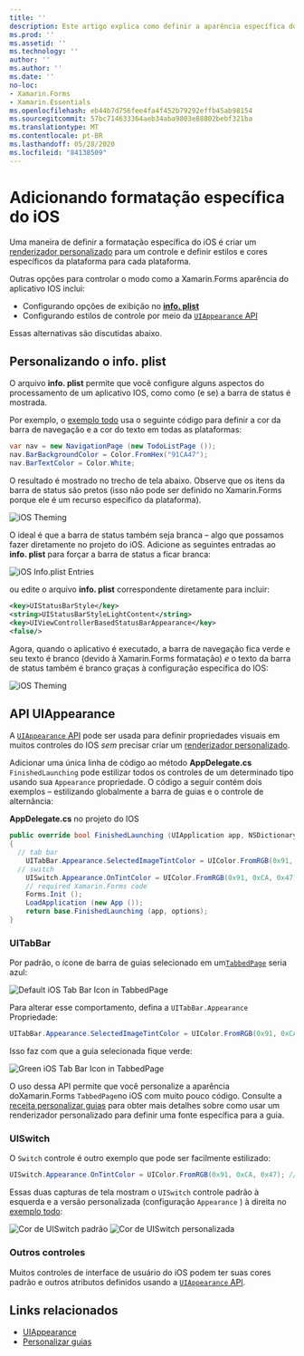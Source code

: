 ```yaml
---
title: ''
description: Este artigo explica como definir a aparência específica do iOS sem usar um Xamarin.Forms renderizador personalizado.
ms.prod: ''
ms.assetid: ''
ms.technology: ''
author: ''
ms.author: ''
ms.date: ''
no-loc:
- Xamarin.Forms
- Xamarin.Essentials
ms.openlocfilehash: eb44b7d756fee4fa4f452b79292effb45ab98154
ms.sourcegitcommit: 57bc714633364aeb34aba9803e88802bebf321ba
ms.translationtype: MT
ms.contentlocale: pt-BR
ms.lasthandoff: 05/28/2020
ms.locfileid: "84138509"
---
```

# <a name="adding-ios-specific-formatting"></a>Adicionando formatação específica do iOS

Uma maneira de definir a formatação específica do iOS é criar um [renderizador personalizado](~/xamarin-forms/app-fundamentals/custom-renderer/index.md) para um controle e definir estilos e cores específicos da plataforma para cada plataforma.

Outras opções para controlar o modo como a Xamarin.Forms aparência do aplicativo IOS inclui:

- Configurando opções de exibição no [ **info. plist**](#info-plist)
- Configurando estilos de controle por meio da [ `UIAppearance` API](#uiappearance)

Essas alternativas são discutidas abaixo.

<a name="info-plist"/>

## <a name="customizing-infoplist"></a>Personalizando o info. plist

O arquivo **info. plist** permite que você configure alguns aspectos do processamento de um aplicativo IOS, como como (e se) a barra de status é mostrada.

Por exemplo, o [exemplo todo](https://docs.microsoft.com/samples/xamarin/xamarin-forms-samples/todo) usa o seguinte código para definir a cor da barra de navegação e a cor do texto em todas as plataformas:

```csharp
var nav = new NavigationPage (new TodoListPage ());
nav.BarBackgroundColor = Color.FromHex("91CA47");
nav.BarTextColor = Color.White;
```

O resultado é mostrado no trecho de tela abaixo. Observe que os itens da barra de status são pretos (isso não pode ser definido no Xamarin.Forms porque ele é um recurso específico da plataforma).

![](theme-images/status-default-sml.png "iOS Theming")

O ideal é que a barra de status também seja branca – algo que possamos fazer diretamente no projeto do iOS. Adicione as seguintes entradas ao **info. plist** para forçar a barra de status a ficar branca:

![](theme-images/info-plist.png "iOS Info.plist Entries")

ou edite o arquivo **info. plist** correspondente diretamente para incluir:

```xml
<key>UIStatusBarStyle</key>
<string>UIStatusBarStyleLightContent</string>
<key>UIViewControllerBasedStatusBarAppearance</key>
<false/>
```

Agora, quando o aplicativo é executado, a barra de navegação fica verde e seu texto é branco (devido à Xamarin.Forms formatação) *e* o texto da barra de status também é branco graças à configuração específica do IOS:

![](theme-images/status-white-sml.png "iOS Theming")

<a name="uiappearance"/>

## <a name="uiappearance-api"></a>API UIAppearance

A [ `UIAppearance` API](~/ios/user-interface/ios-ui/introduction-to-the-appearance-api.md) pode ser usada para definir propriedades visuais em muitos controles do IOS *sem* precisar criar um [renderizador personalizado](~/xamarin-forms/app-fundamentals/custom-renderer/index.md).

Adicionar uma única linha de código ao método **AppDelegate.cs** `FinishedLaunching` pode estilizar todos os controles de um determinado tipo usando sua `Appearance` propriedade. O código a seguir contém dois exemplos – estilizando globalmente a barra de guias e o controle de alternância:

**AppDelegate.cs** no projeto do IOS

```csharp
public override bool FinishedLaunching (UIApplication app, NSDictionary options)
{
  // tab bar
    UITabBar.Appearance.SelectedImageTintColor = UIColor.FromRGB(0x91, 0xCA, 0x47); // green
  // switch
    UISwitch.Appearance.OnTintColor = UIColor.FromRGB(0x91, 0xCA, 0x47); // green
    // required Xamarin.Forms code
    Forms.Init ();
    LoadApplication (new App ());
    return base.FinishedLaunching (app, options);
}
```

### <a name="uitabbar"></a>UITabBar

Por padrão, o ícone de barra de guias selecionado em um[`TabbedPage`](~/xamarin-forms/app-fundamentals/navigation/tabbed-page.md)
seria azul:

![](theme-images/tabbar-default.png "Default iOS Tab Bar Icon in TabbedPage")

Para alterar esse comportamento, defina a `UITabBar.Appearance` Propriedade:

```csharp
UITabBar.Appearance.SelectedImageTintColor = UIColor.FromRGB(0x91, 0xCA, 0x47); // green
```

Isso faz com que a guia selecionada fique verde:

![](theme-images/tabbar-custom.png "Green iOS Tab Bar Icon in TabbedPage")

O uso dessa API permite que você personalize a aparência doXamarin.Forms
`TabbedPage`no iOS com muito pouco código. Consulte a [receita personalizar guias](https://github.com/xamarin/recipes/tree/master/Recipes/xamarin-forms/iOS/customize-tabs) para obter mais detalhes sobre como usar um renderizador personalizado para definir uma fonte específica para a guia.

### <a name="uiswitch"></a>UISwitch

O `Switch` controle é outro exemplo que pode ser facilmente estilizado:

```csharp
UISwitch.Appearance.OnTintColor = UIColor.FromRGB(0x91, 0xCA, 0x47); // green
```

Essas duas capturas de tela mostram o `UISwitch` controle padrão à esquerda e a versão personalizada (configuração `Appearance` ) à direita no [exemplo todo](https://docs.microsoft.com/samples/xamarin/xamarin-forms-samples/todo):

![](theme-images/switch-default.png "Cor de UISwitch padrão") ![](theme-images/switch-custom.png "Cor de UISwitch personalizada")

### <a name="other-controls"></a>Outros controles

Muitos controles de interface de usuário do iOS podem ter suas cores padrão e outros atributos definidos usando a [ `UIAppearance` API](~/ios/user-interface/ios-ui/introduction-to-the-appearance-api.md).

## <a name="related-links"></a>Links relacionados

- [UIAppearance](~/ios/user-interface/ios-ui/introduction-to-the-appearance-api.md)
- [Personalizar guias](https://github.com/xamarin/recipes/tree/master/Recipes/xamarin-forms/iOS/customize-tabs)
